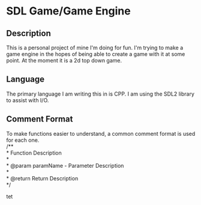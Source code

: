 # SDL Game/Game Engine

## Description
This is a personal project of mine I'm doing for fun. I'm trying to make a game engine in the hopes of being able to create 
a game with it at some point. At the moment it is a 2d top down game. 

## Language
The primary language I am writing this in is CPP. I am using the SDL2 library to assist with I/O.

## Comment Format
To make functions easier to understand, a common comment format is used for each one.  
/**  
 \* Function Description  
 \*  
 \* @param paramName - Parameter Description  
 \*  
 \* @return Return Description  
 */

tet





